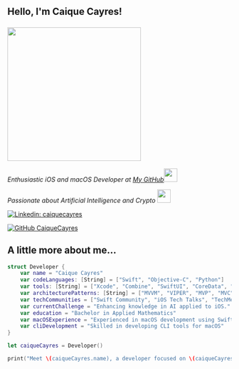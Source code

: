 <h2> Hello, I'm Caique Cayres! </h2>

### <img src="https://media.giphy.com/media/scZPhLqaVOM1qG4lT9/giphy.gif" width="300"> 

<p><em>Enthusiastic iOS and macOS Developer at <a href="https://github.com/CaiqueCayres">My GitHub</a><img src="https://media.giphy.com/media/WFZvB7VIXBgiz3oDXE/giphy.gif" width="30"></br>

Passionate about Artificial Intelligence and Crypto <img src="https://media.giphy.com/media/RbDKaczqWovIugyJmW/giphy.gif" width="30"> 

</em></p>

[![Linkedin: caiquecayres](https://img.shields.io/badge/-caiquecayres-blue?style=flat-square&logo=Linkedin&logoColor=white&link=https://www.linkedin.com/in/carlos-henrique-martins-cayres-791358114/)](https://www.linkedin.com/in/carlos-henrique-martins-cayres-791358114/)

[![GitHub CaiqueCayres](https://img.shields.io/github/followers/CaiqueCayres?label=follow&style=social)](https://github.com/CaiqueCayres)

## A little more about me...  

```swift
struct Developer {
    var name = "Caique Cayres"
    var codeLanguages: [String] = ["Swift", "Objective-C", "Python"]
    var tools: [String] = ["Xcode", "Combine", "SwiftUI", "CoreData", "Firebase"]
    var architecturePatterns: [String] = ["MVVM", "VIPER", "MVP", "MVC"]
    var techCommunities = ["Swift Community", "iOS Tech Talks", "TechMentoring"]
    var currentChallenge = "Enhancing knowledge in AI applied to iOS."
    var education = "Bachelor in Applied Mathematics"
    var macOSExperience = "Experienced in macOS development using SwiftUI"
    var cliDevelopment = "Skilled in developing CLI tools for macOS"
}

let caiqueCayres = Developer()

print("Meet \(caiqueCayres.name), a developer focused on \(caiqueCayres.currentChallenge), with a background in \(caiqueCayres.education), \(caiqueCayres.macOSExperience), and \(caiqueCayres.cliDevelopment).")
